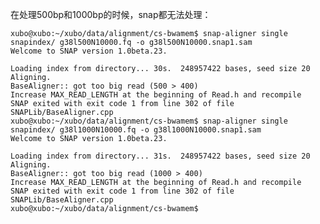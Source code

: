 
在处理500bp和1000bp的时候，snap都无法处理：

	xubo@xubo:~/xubo/data/alignment/cs-bwamem$ snap-aligner single snapindex/ g38l500N10000.fq -o g38l500N10000.snap1.sam
	Welcome to SNAP version 1.0beta.23.
	
	Loading index from directory... 30s.  248957422 bases, seed size 20
	Aligning.
	BaseAligner:: got too big read (500 > 400)
	Increase MAX_READ_LENGTH at the beginning of Read.h and recompile
	SNAP exited with exit code 1 from line 302 of file SNAPLib/BaseAligner.cpp
	xubo@xubo:~/xubo/data/alignment/cs-bwamem$ snap-aligner single snapindex/ g38l1000N10000.fq -o g38l1000N10000.snap1.sam
	Welcome to SNAP version 1.0beta.23.
	
	Loading index from directory... 31s.  248957422 bases, seed size 20
	Aligning.
	BaseAligner:: got too big read (1000 > 400)
	Increase MAX_READ_LENGTH at the beginning of Read.h and recompile
	SNAP exited with exit code 1 from line 302 of file SNAPLib/BaseAligner.cpp
	xubo@xubo:~/xubo/data/alignment/cs-bwamem$ 
